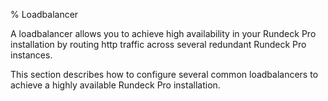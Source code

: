 % Loadbalancer

A loadbalancer allows you to achieve high availability in your Rundeck Pro
installation by routing http traffic across several redundant Rundeck Pro
instances.

This section describes how to configure several common loadbalancers to achieve
a highly available Rundeck Pro installation.
